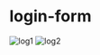 # login-form
![log1](https://user-images.githubusercontent.com/61504827/119884762-a1edc280-bf4e-11eb-909e-98355fc2851c.PNG)
![log2](https://user-images.githubusercontent.com/61504827/119885223-2dffea00-bf4f-11eb-904f-d418e81d7391.PNG)
